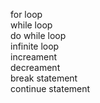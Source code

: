 for loop
<br>
while loop
<br>
do while loop
<br>
infinite loop
<br>
increament 
<br>
decreament 
<br>
break statement
<br>
continue statement